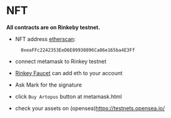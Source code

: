 # NFT


**All contracts are on Rinkeby testnet.**

* NFT address [etherscan](https://rinkeby.etherscan.io/address/0xeaffc2242353eed6e09930896ca06e165ba4e3ff):

		0xeaFFc2242353EeD6E09930896Ca06e165ba4E3Ff
			

* connect metamask to Rinkey testnet


* [Rinkey Faucet](https://faucet.rinkeby.io/) can add eth to your account

* Ask Mark for the signature
  
* click `Buy Artopus` button at metamask.html

* check your assets on (opensea)https://testnets.opensea.io/
